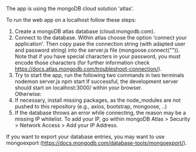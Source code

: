 The app is using the mongoDB cloud solution 'atlas'. 

To run the web app on a localhost follow these steps:
1. Create a mongoDB atlas database (cloud.mongodb.com).
2. Connect to the database. Within atlas choose the option 'connect your application'. 
Then copy pase the connection string (with adapted user and password string) into the server.js file (mongoose.connect("")). 
Note that if you have special characters in your password, you must encode those characters (for further information check https://docs.atlas.mongodb.com/troubleshoot-connection/).
3. Try to start the app, run the following two commands in two terminals
nodemon server.js
npm start
If successful, the development server should start on localhost:3000/ within your browser.  
Otherwise:
4. If necessary, install missing packages, as the node_modules are not pushed to this repository (e.g., axios, bootstrap, mongoose, ..)
5. If the database throws an error while connecting, the reason may be a missing IP whitelist. 
To add your IP, go within mongoDB Atlas > Security > Network Access > Add your IP Address.

If you want to export your database entries, you may want to use mongoexport (https://docs.mongodb.com/database-tools/mongoexport/).



